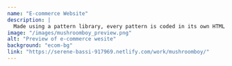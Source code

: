 ```yaml
---
name: "E-commerce Website"
description: |
  Made using a pattern library, every pattern is coded in its own HTML file, in a pattern folder and draws from a CSS file in the pattern folder. To build each page, patterns are called out and pieced together with only minimal amounts of HTML to structure them.
image: "/images/mushroomboy_preview.png"
alt: "Preview of e-commerce wesite"
background: "ecom-bg"
link: "https://serene-bassi-917969.netlify.com/work/mushroomboy/"
---
```

